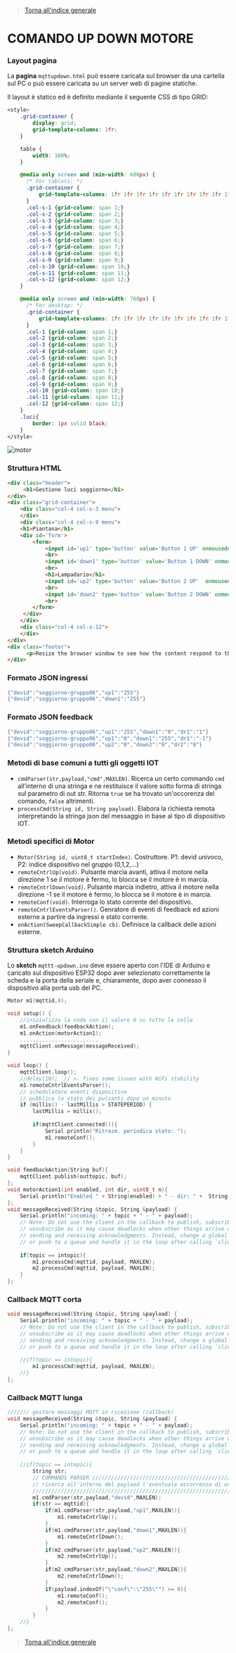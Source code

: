 >[Torna all'indice generale](../README.md)

# **COMANDO UP DOWN MOTORE**

### **Layout pagina**


La **pagina** ```mqttupdown.html``` può essere caricata sul browser da una cartella sul PC o può essere caricata su un server web di pagine statiche.

Il layout è statico ed è definito mediante il seguente CSS di tipo GRID:

```css
<style>
	.grid-container {
		display: grid;
		grid-template-columns: 1fr;
	}

	table {
		width: 100%;
	}

	@media only screen and (min-width: 600px) {
	  /* For tablets: */
	  .grid-container {
		  grid-template-columns: 1fr 1fr 1fr 1fr 1fr 1fr 1fr 1fr 1fr 1fr 1fr 1fr;
	  }
	  .col-s-1 {grid-column: span 1;}
	  .col-s-2 {grid-column: span 2;}
	  .col-s-3 {grid-column: span 3;}
	  .col-s-4 {grid-column: span 4;}
	  .col-s-5 {grid-column: span 5;}
	  .col-s-6 {grid-column: span 6;}
	  .col-s-7 {grid-column: span 7;}
	  .col-s-8 {grid-column: span 8;}
	  .col-s-9 {grid-column: span 9;}
	  .col-s-10 {grid-column: span 10;}
	  .col-s-11 {grid-column: span 11;}
	  .col-s-12 {grid-column: span 12;}
	}

	@media only screen and (min-width: 768px) {
	  /* For desktop: */
	  .grid-container {
		  grid-template-columns: 1fr 1fr 1fr 1fr 1fr 1fr 1fr 1fr 1fr 1fr 1fr 1fr;
	  }
	  .col-1 {grid-column: span 1;}
	  .col-2 {grid-column: span 2;}
	  .col-3 {grid-column: span 3;}
	  .col-4 {grid-column: span 4;}
	  .col-5 {grid-column: span 5;}
	  .col-6 {grid-column: span 6;}
	  .col-7 {grid-column: span 7;}
	  .col-8 {grid-column: span 8;}
	  .col-9 {grid-column: span 9;}
	  .col-10 {grid-column: span 10;}
	  .col-11 {grid-column: span 11;}
	  .col-12 {grid-column: span 12;}
	}
	.luci{
		border: 1px solid black;
	}
</style>
```

![motor](motor.png)

### **Struttura HTML**


```html
<div class="header">
	 <h1>Gestione luci soggiorno</h1>
</div>
<div class="grid-container">
	<div class="col-4 col-s-3 menu">
	</div>
	<div class="col-4 col-s-9 menu">
	<h1>Piantana</h1>
	<div id='form'>
		<form>
			<input id='up1' type='button' value='Button 1 UP' onmousedown='this.style.opacity="1"' onmouseup='this.style.opacity="0.6"' ontouchstart='this.style.opacity="1"' ontouchend='this.style.opacity="0.6"'>
			<br>
			<input id='down1' type='button' value='Button 1 DOWN' onmousedown='this.style.opacity="1"' onmouseup='this.style.opacity="0.6"' ontouchstart='this.style.opacity="1"' ontouchend='this.style.opacity="0.6"'>
			<br>
			<h1>Lampadario</h1>
			<input id='up2' type='button' value='Button 2 UP'  onmousedown='this.style.opacity="1"' onmouseup='this.style.opacity="0.6"' ontouchstart='this.style.opacity="1"' ontouchend='this.style.opacity="0.6"'>
			<br>
			<input id='down2' type='button' value='Button 2 DOWN' onmousedown='this.style.opacity="1"' onmouseup='this.style.opacity="0.6"' ontouchstart='this.style.opacity="1"' ontouchend='this.style.opacity="0.6"'>
			<br>
		</form>
	 </div>
	</div>
	<div class="col-4 col-s-12">
	</div>
</div>
<div class="footer">
	  <p>Resize the browser window to see how the content respond to the resizing.</p>
</div>
```

### **Formato JSON ingressi**

```C++
{"devid":"soggiorno-gruppo06","up1":"255"}
{"devid":"soggiorno-gruppo06","down1":"255"}

```

### **Formato JSON feedback**

```C++
{"devid":"soggiorno-gruppo06","up1":"255","down1":"0","dr1":"1"}
{"devid":"soggiorno-gruppo06","up1":"0","down1":"255","dr1":"-1"}
{"devid":"soggiorno-gruppo06","up2":"0","down2":"0","dr2":"0"}
```
### **Metodi di base comuni a tutti gli oggetti IOT**

- ```cmdParser(str,payload,"cmd",MAXLEN)```. Ricerca un certo commando ```cmd``` all’interno di una stringa e ne restituisce il valore sotto forma di stringa sul parametro di out str. Ritorna ```true``` se ha trovato un'occorenza del comando, ```false``` altrimenti.
- ```processCmd(String id, String payload)```. Elabora la richiesta remota interpretando la stringa json del messaggio in base al tipo di dispositivo IOT.

### **Metodi specifici di Motor**

- ```Motor(String id, uint8_t startIndex)```. Costruttore. P1: devid univoco, P2: indice dispositivo nel gruppo (0,1,2,...)
- ```remoteCntrlUp(void)```. Pulsante marcia avanti, attiva il motore nella direzione 1 se il motore è fermo, lo blocca se il motore è in marcia.
- ```remoteCntrlDown(void)```. Pulsante marcia indietro, attiva il motore nella direzione -1 se il motore è fermo, lo blocca se il motore è in marcia.
- ```remoteConf(void)```. Interroga lo stato corrente del dispositivo.
- ```remoteCntrlEventsParser()```. Genratore di eventi di feedback ed azioni esterne a partire da ingressi e stato corrente.
- ```onAction(SweepCallbackSimple cb)```. Definisce la callback delle azioni esterne.

### **Struttura sketch Arduino**

Lo **sketch** ```mqttt-updown.ino``` deve essere aperto con l'IDE di Arduino e caricato sul dispositivo ESP32 dopo aver selezionato correttamente la scheda e la porta della seriale e, chiaramente, dopo aver connesso il dispositivo alla porta usb del PC.

```C++
Motor m1(mqttid,0);

void setup() {
	//inizializza la coda con il valore 0 su tutte le celle
	m1.onFeedback(feedbackAction);
	m1.onAction(motorAction1);
	.........................
	mqttClient.onMessage(messageReceived); 
}

void loop() {
	mqttClient.loop();
	//delay(10);  // <- fixes some issues with WiFi stability
	m1.remoteCntrlEventsParser();
	// schedulatore eventi dispositivo
	// pubblica lo stato dei pulsanti dopo un minuto
	if (millis() - lastMillis > STATEPERIOD) {
		lastMillis = millis();
		
		if(mqttClient.connected()){
			Serial.println("Ritrasm. periodica stato: ");
			m1.remoteConf();
		}
	}
}

void feedbackAction(String buf){
	mqttClient.publish(outtopic, buf);
};
void motorAction1(int enabled, int dir, uint8_t n){
	Serial.println("Enabled " + String(enabled) + " - dir: " +  String(dir)+ " - n: " +  String(n));
};
void messageReceived(String &topic, String &payload) {
	Serial.println("incoming: " + topic + " - " + payload);
	// Note: Do not use the client in the callback to publish, subscribe or
	// unsubscribe as it may cause deadlocks when other things arrive while
	// sending and receiving acknowledgments. Instead, change a global variable,
	// or push to a queue and handle it in the loop after calling `client.loop()`.
	
	if(topic == intopic){
		m1.processCmd(mqttid, payload, MAXLEN);
		m2.processCmd(mqttid, payload, MAXLEN);
	}
};
```

### **Callback MQTT corta**

```C++
void messageReceived(String &topic, String &payload) {
	Serial.println("incoming: " + topic + " - " + payload);
	// Note: Do not use the client in the callback to publish, subscribe or
	// unsubscribe as it may cause deadlocks when other things arrive while
	// sending and receiving acknowledgments. Instead, change a global variable,
	// or push to a queue and handle it in the loop after calling `client.loop()`.
	
	//if(topic == intopic){
		m1.processCmd(mqttid, payload, MAXLEN);
	//}
};
```
    

### **Callback MQTT lunga**

```C++
/////// gestore messaggi MQTT in ricezione (callback)     
void messageReceived(String &topic, String &payload) {
	Serial.println("incoming: " + topic + " - " + payload);
	// Note: Do not use the client in the callback to publish, subscribe or
	// unsubscribe as it may cause deadlocks when other things arrive while
	// sending and receiving acknowledgments. Instead, change a global variable,
	// or push to a queue and handle it in the loop after calling `client.loop()`.
	
	//if(topic == intopic){
		String str;	
		// COMMANDS PARSER /////////////////////////////////////////////////////////////////////////////////////////////
		// ricerca all'interno del payload l'eventuale occorrenza di un comando presente in un set predefinito 
		////////////////////////////////////////////////////////////////////////////////////////////////////////////////
		m1.cmdParser(str,payload,"devid",MAXLEN);
		if(str == mqttid){		
		    if(m1.cmdParser(str,payload,"up1",MAXLEN)){
				m1.remoteCntrlUp();
			}
			if(m1.cmdParser(str,payload,"down1",MAXLEN)){
				m1.remoteCntrlDown();
			}
			if(m2.cmdParser(str,payload,"up2",MAXLEN)){
				m2.remoteCntrlUp();
			}
			if(m2.cmdParser(str,payload,"down2",MAXLEN)){
				m2.remoteCntrlDown();
			}
			if(payload.indexOf("\"conf\":\"255\"") >= 0){
				m1.remoteConf();
				m2.remoteConf();
			}
		}
	//}
};
```

>[Torna all'indice generale](../README.md)
